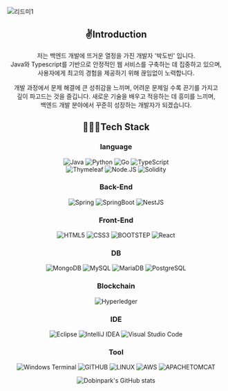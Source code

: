 ![리드미1](https://github.com/dobinpark/dobinpark/assets/53501690/ae6d4305-6ac6-4a0c-abc9-272cd9931361)

<div align=center>
  <h2>✌Introduction</h2>

저는 백엔드 개발에 뜨거운 열정을 가진 개발자 '박도빈' 입니다.<br>
Java와 Typescript를 기반으로 안정적인 웹 서비스를 구축하는 데 집중하고 있으며,<br>
사용자에게 최고의 경험을 제공하기 위해 끊임없이 노력합니다.<br>

개발 과정에서 문제 해결에 큰 성취감을 느끼며, 어려운 문제일 수록 끈기를 가지고<br>
깊이 파고드는 것을 즐깁니다. 새로운 기술을 배우고 적응하는 데 흥미를 느끼며,<br>
백엔드 개발 분야에서 꾸준히 성장하는 개발자가 되겠습니다.

<h2>🙆🏻‍♂️Tech Stack</h2>

<h3>language</h3>

![Java](https://img.shields.io/badge/JAVA-007396?style=for-the-badge&logo=java&logoColor=white)
![Python](https://img.shields.io/badge/python-3670A0?style=for-the-badge&logo=python&logoColor=ffdd54)
![Go](https://img.shields.io/badge/Go-00ADD8?style=for-the-badge&logo=Go&logoColor=white)
![TypeScript](https://img.shields.io/badge/typescript-%23007ACC.svg?style=for-the-badge&logo=typescript&logoColor=white)
<br>
![Thymeleaf](https://img.shields.io/badge/Thymeleaf-%23005C0F.svg?style=for-the-badge&logo=Thymeleaf&logoColor=white)
![Node.JS](https://img.shields.io/badge/Node.js-43853D?style=for-the-badge&logo=node.js&logoColor=white)
![Solidity](https://img.shields.io/badge/Solidity-363636?style=for-the-badge&logo=Solidity&logoColor=white)
<br>
<h3>Back-End</h3>

![Spring](https://img.shields.io/badge/Spring-6DB33F?style=for-the-badge&logo=Spring&logoColor=white)
![SpringBoot](https://img.shields.io/badge/SpringBoot-6DB33F?style=for-the-badge&logo=SpringBoot&logoColor=white)
![NestJS](https://img.shields.io/badge/nestjs-%23E0234E.svg?style=for-the-badge&logo=nestjs&logoColor=white)
<br>
<h3>Front-End</h3>

![HTML5](https://img.shields.io/badge/html5-%23E34F26.svg?style=for-the-badge&logo=html5&logoColor=white)
![CSS3](https://img.shields.io/badge/css3-%231572B6.svg?style=for-the-badge&logo=css3&logoColor=white)
![BOOTSTEP](https://img.shields.io/badge/bootstrap-7952B3?style=for-the-badge&logo=bootstrap&logoColor=white)
![React](https://img.shields.io/badge/React-20232A?style=for-the-badge&logo=react&logoColor=61DAFB)
<br>
<h3>DB</h3>

![MongoDB](https://img.shields.io/badge/MongoDB-47A248?style=for-the-badge&logo=MongoDB&logoColor=white)
![MySQL](https://img.shields.io/badge/mysql-4479A1?style=for-the-badge&logo=mysql&logoColor=white)
![MariaDB](https://img.shields.io/badge/mariaDB-003545?style=for-the-badge&logo=mariaDB&logoColor=white)
![PostgreSQL](https://img.shields.io/badge/PostgreSQL-4169E1?style=for-the-badge&logo=PostgreSQL&logoColor=white)
<br>
<h3>Blockchain</h3>

![Hyperledger](https://img.shields.io/badge/hyperledger-2F3134?style=for-the-badge&logo=hyperledger&logoColor=white)
<br>
<h3>IDE</h3>

![Eclipse](https://img.shields.io/badge/Eclipse-FE7A16.svg?style=for-the-badge&logo=Eclipse&logoColor=white)
![IntelliJ IDEA](https://img.shields.io/badge/IntelliJIDEA-000000.svg?style=for-the-badge&logo=intellij-idea&logoColor=white)
![Visual Studio Code](https://img.shields.io/badge/Visual%20Studio%20Code-0078d7.svg?style=for-the-badge&logo=visual-studio-code&logoColor=white)
<br>
<h3>Tool</h3>

![Windows Terminal](https://img.shields.io/badge/Windows%20Terminalt-%234D4D4D.svg?style=for-the-badge&logo=windows-terminal&logoColor=white)
![GITHUB](https://img.shields.io/badge/github-181717?style=for-the-badge&logo=github&logoColor=white)
![LINUX](https://img.shields.io/badge/linux-FCC624?style=for-the-badge&logo=linux&logoColor=black)
![AWS](https://img.shields.io/badge/aws-232F3E?style=for-the-badge&logo=aws&logoColor=white)
![APACHETOMCAT](https://img.shields.io/badge/apachetomcat-F8DC75?style=for-the-badge&logo=apachetomcat&logoColor=white)
<br>

![Dobinpark's GitHub stats](https://github-readme-stats.vercel.app/api?username=dobinpark&count_private=true&show_icons=true)
</div>
